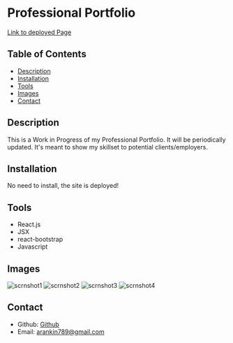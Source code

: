 # Professional Portfolio

[Link to deployed Page](https://arankin7.github.io/reactPortfolio/)

    

  ## Table of Contents
  * [Description](#description)
  * [Installation](#installation)
  * [Tools](#tools)
  * [Images](#images)
  * [Contact](#contact)


  ## Description 
  This is a Work in Progress of my Professional Portfolio.  It will be periodically updated.  It's meant to show my skillset to potential clients/employers. 

  ## Installation
  No need to install, the site is deployed!

  ## Tools
  * React.js
  * JSX
  * react-bootstrap
  * Javascript
  
  ## Images
  ![scrnshot1](https://user-images.githubusercontent.com/30415670/180503362-afbfd6eb-c24d-491d-902f-4bb732f2a37b.png)
  ![scrnshot2](https://user-images.githubusercontent.com/30415670/180503415-fb36adfd-f024-4ad6-8dc6-1b6f732a053f.png)
  ![scrnshot3](https://user-images.githubusercontent.com/30415670/180503422-0c875dff-b445-4c15-af00-dbdbc3c9c8c5.png)
  ![scrnshot4](https://user-images.githubusercontent.com/30415670/180503443-2e6dd37a-fb0d-4237-98df-ec357b8d2dcf.png)


  

  ## Contact 
  - Github: [Github](https://github.com/arankin7)
  - Email: [arankin789@gmail.com](mailto:arankin789@gmail.com)

